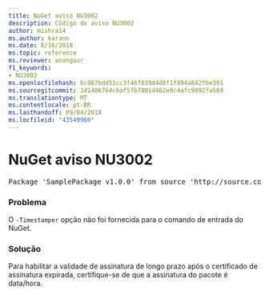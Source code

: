 ```yaml
---
title: NuGet aviso NU3002
description: Código de aviso NU3002
author: mishra14
ms.author: karann
ms.date: 8/16/2018
ms.topic: reference
ms.reviewer: anangaur
f1_keywords:
- NU3002
ms.openlocfilehash: 6c867bdd51cc3f46f039d4d8f1f894a842fbe391
ms.sourcegitcommit: 1d1406764c6af5fb7801d462e0c4afc9092fa569
ms.translationtype: MT
ms.contentlocale: pt-BR
ms.lasthandoff: 09/04/2018
ms.locfileid: "43549960"
---
```

# <a name="nuget-warning-nu3002"></a>NuGet aviso NU3002

<pre>Package 'SamplePackage v1.0.0' from source 'http://source.com/index.json': The '-Timestamper' option was not provided. The signed package will not be timestamped. To learn more about this option, please visit https://docs.nuget.org/docs/reference/command-line-reference.</pre>

### <a name="issue"></a>Problema

O `-Timestamper` opção não foi fornecida para o comando de entrada do NuGet.


### <a name="solution"></a>Solução

Para habilitar a validade de assinatura de longo prazo após o certificado de assinatura expirada, certifique-se de que a assinatura do pacote é data/hora.


